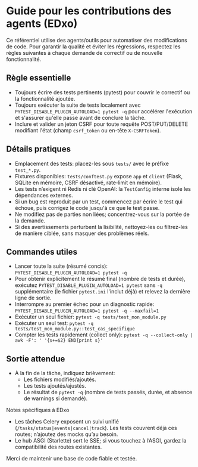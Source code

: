 # Guide pour les contributions des agents (EDxo)

Ce référentiel utilise des agents/outils pour automatiser des modifications de code. Pour garantir la qualité et éviter les régressions, respectez les règles suivantes à chaque demande de correctif ou de nouvelle fonctionnalité.

## Règle essentielle
- Toujours écrire des tests pertinents (pytest) pour couvrir le correctif ou la fonctionnalité ajoutée.
- Toujours exécuter la suite de tests localement avec `PYTEST_DISABLE_PLUGIN_AUTOLOAD=1 pytest -q` pour accélérer l'exécution et s'assurer qu'elle passe avant de conclure la tâche.
- Inclure et valider un jeton CSRF pour toute requête POST/PUT/DELETE modifiant l'état (champ `csrf_token` ou en-tête `X-CSRFToken`).

## Détails pratiques
- Emplacement des tests: placez-les sous `tests/` avec le préfixe `test_*.py`.
- Fixtures disponibles: `tests/conftest.py` expose `app` et `client` (Flask, SQLite en mémoire, CSRF désactivé, rate‑limit en mémoire).
- Les tests n’exigent ni Redis ni clé OpenAI: la `TestConfig` interne isole les dépendances externes.
- Si un bug est reproduit par un test, commencez par écrire le test qui échoue, puis corrigez le code jusqu'à ce que le test passe.
- Ne modifiez pas de parties non liées; concentrez-vous sur la portée de la demande.
- Si des avertissements perturbent la lisibilité, nettoyez-les ou filtrez-les de manière ciblée, sans masquer des problèmes réels.

## Commandes utiles
- Lancer toute la suite (résumé concis): `PYTEST_DISABLE_PLUGIN_AUTOLOAD=1 pytest -q`
- Pour obtenir explicitement le résumé final (nombre de tests et durée), exécutez `PYTEST_DISABLE_PLUGIN_AUTOLOAD=1 pytest` sans `-q` supplémentaire (le fichier `pytest.ini` l'inclut déjà) et relevez la dernière ligne de sortie.
- Interrompre au premier échec pour un diagnostic rapide: `PYTEST_DISABLE_PLUGIN_AUTOLOAD=1 pytest -q --maxfail=1`
- Exécuter un seul fichier: `pytest -q tests/test_mon_module.py`
- Exécuter un seul test: `pytest -q tests/test_mon_module.py::test_cas_specifique`
- Compter les tests rapidement (collect only): `pytest -q --collect-only | awk -F': ' '{s+=$2} END{print s}'`

## Sortie attendue
- À la fin de la tâche, indiquez brièvement:
  - Les fichiers modifiés/ajoutés.
  - Les tests ajoutés/ajustés.
  - Le résultat de `pytest -q` (nombre de tests passés, durée, et absence de warnings si demandé).

Notes spécifiques à EDxo

- Les tâches Celery exposent un suivi unifié (`/tasks/status|events|cancel|track`). Les tests couvrent déjà ces routes; n’ajoutez des mocks qu’au besoin.
- Le hub ASGI (Starlette) sert le SSE; si vous touchez à l’ASGI, gardez la compatibilité des routes existantes.

Merci de maintenir une base de code fiable et testée.
